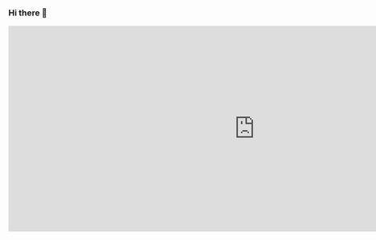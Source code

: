### Hi there 👋
<iframe width="980" height="410" src="https://mars.nasa.gov/layout/embed/send-your-name/future/certificate/?cn=228864110929" frameborder="0"></iframe>

